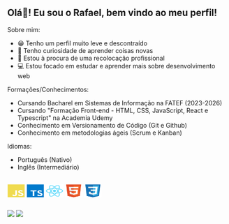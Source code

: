 ## Olá👋! Eu sou o Rafael, bem vindo ao meu perfil!

Sobre mim:

- 😁 Tenho um perfil muito leve e descontraído
- 📙 Tenho curiosidade de aprender coisas novas
- 🔭 Estou à procura de uma recolocação profissional
- 💻 Estou focado em estudar e aprender mais sobre desenvolvimento web

Formações/Conhecimentos:

- Cursando Bacharel em Sistemas de Informação na FATEF (2023-2026)
- Cursando "Formação Front-end - HTML, CSS, JavaScript, React e Typescript" na Academia Udemy
- Conhecimento em Versionamento de Código (Git e Github)
- Conhecimento em metodologias ágeis (Scrum e Kanban)

Idiomas:

- Português (Nativo)
- Inglês (Intermediário)

<div style="display: inline_block"><br>
  <img align="center" alt="Rafa-Js" height="30" width="40" src="https://raw.githubusercontent.com/devicons/devicon/master/icons/javascript/javascript-plain.svg">
  <img align="center" alt="Rafa-Ts" height="30" width="40" src="https://raw.githubusercontent.com/devicons/devicon/master/icons/typescript/typescript-plain.svg">
  <img align="center" alt="Rafa-React" height="30" width="40" src="https://raw.githubusercontent.com/devicons/devicon/master/icons/react/react-original.svg">
  <img align="center" alt="Rafa-HTML" height="30" width="40" src="https://raw.githubusercontent.com/devicons/devicon/master/icons/html5/html5-original.svg">
  <img align="center" alt="Rafa-CSS" height="30" width="40" src="https://raw.githubusercontent.com/devicons/devicon/master/icons/css3/css3-original.svg">
</div>

## 

<a href = "mailto:rafael.raas@gmail.com"><img src="https://img.shields.io/badge/-Gmail-%23333?style=for-the-badge&logo=gmail&logoColor=white" target="_blank"></a>
<a href="https://www.linkedin.com/in/rafasilvaz" target="_blank"><img src="https://img.shields.io/badge/-LinkedIn-%230077B5?style=for-the-badge&logo=linkedin&logoColor=white" target="_blank"></a> 
